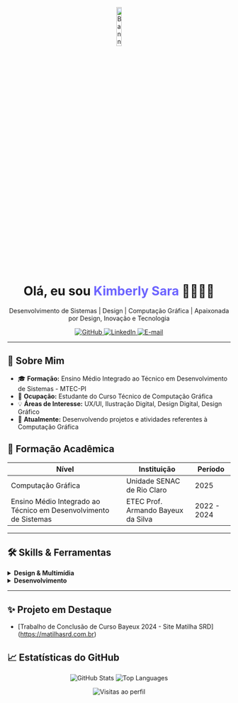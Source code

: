 <!-- 
  README de Portfólio Profissional - Perfil Github
-->

<p align="center">
    <img width="15%" height="15%" src="https://media.licdn.com/dms/image/v2/D4D03AQFd4ZaOC6a8fA/profile-displayphoto-shrink_200_200/B4DZOC6BdZHMAY-/0/1733068070008?e=1756944000&v=beta&t=jBktLsT49mXcV-Hx5IHSendz7EAv4KmMPDEs-mOZEIw" alt="Banner" />
</p>

<h1 align="center">Olá, eu sou <span style="color: #6C63FF">Kimberly Sara</span> 👩🏻‍💻🎨</h1>
<p align="center">Desenvolvimento de Sistemas | Design | Computação Gráfica | Apaixonada por Design, Inovação e Tecnologia</p>

<p align="center">
  <a href="https://github.com/KiimberlySara" target="_BLANK">
    <img src="https://img.shields.io/badge/Github-181717?logo=github&logoColor=white" alt="GitHub" />
  </a>
  <a href="https://www.linkedin.com/in/kimberly-sara-gomes-pinto-622553319/" target="_BLANK">
    <img src="https://img.shields.io/badge/LinkedIn-0A66C2?logo=linkedin&logoColor=white" alt="LinkedIn" />
  </a>
  <a href="mailto:kiim-sara@hotmail.com" target="_BLANK">
    <img src="https://img.shields.io/badge/E-mail-D14836?logo=gmail&logoColor=white" alt="E-mail" />
  </a>
</p>

---

## 🚀 Sobre Mim

- 🎓 **Formação:** Ensino Médio Integrado ao Técnico em Desenvolvimento de Sistemas - MTEC-PI 
- 🧰 **Ocupação:** Estudante do Curso Técnico de Computação Gráfica
- 💡 **Áreas de Interesse:** UX/UI, Ilustração Digital, Design Digital, Design Gráfico
- 🌱 **Atualmente:** Desenvolvendo projetos e atividades referentes à Computação Gráfica

## 🧰 Formação Acadêmica

| Nível                                                            | Instituição                        | Período     |
|------------------------------------------------------------------|------------------------------------|-------------|
| Computação Gráfica                                               | Unidade SENAC de Rio Claro         | 2025        |
| Ensino Médio Integrado ao Técnico em Desenvolvimento de Sistemas | ETEC Prof. Armando Bayeux da Silva | 2022 - 2024 |

---

## 🛠️ Skills & Ferramentas

<details>
  <summary><strong>Design & Multimídia</strong></summary>

  - CorelDraw, Adobe Photoshop, Illustrator, After Effects
  - OBS Studio, CapCut, Canva
  - Audio Visual: desenho, design, animação

</details>

<details>
  <summary><strong>Desenvolvimento</strong></summary>

  - **Front-end:** HTML5, CSS3, JavaScript
  - **Back-end:** Java, PHP
  - **Banco de Dados:** MySQL

</details>

---

## ✨ Projeto em Destaque

- [Trabalho de Conclusão de Curso Bayeux 2024 - Site Matilha SRD] (https://matilhasrd.com.br)

## 📈 Estatísticas do GitHub

<p align="center">
  <img src="https://github-readme-stats.vercel.app/api?username=KiimberlySara&show_icons=true&theme=tokyonight&count_private=true" alt="GitHub Stats" />
  <img src="https://github-readme-stats.vercel.app/api/top-langs/?username=KiimberlySara&theme=tokyonight" alt="Top Languages" />
</p>

<p align="center">
  <img src="https://komarev.com/ghpvc/?username=KiimberlySara&color=blue" alt="Visitas ao perfil" />
</p>
